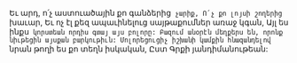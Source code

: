 
Եւ արդ, ո՛չ աստուածային քո գանձերից` չարիք,
Ո՛չ քո լոյսի շողերից` խաւար,
Եւ ոչ էլ քեզ ապաւինելուց սայթաքումներ առաջ
կգան,
Այլ ես ինքս` կորստեան որդիս գտայ այս բոլորը:
Բազում անօրէն մեղքերս են, որոնք նիւթեցին
այսքան բարկութիւն:
Մոլորեցուցիչ իշխանի կամքին հնազանդելով`
նրան թողի ես քո տեղն իսկական,
Ըստ Գրքի յանդիմանութեան:

